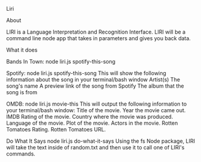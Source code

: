 Liri

About

LIRI is a Language Interpretation and Recognition Interface. LIRI will be a command line node app that takes in parameters and gives you back data.

What it does

Bands In Town:
node liri.js spotify-this-song <Insert Band OR Artist Name>


Spotify:
node liri.js spotify-this-song <Insert Song Title>
This will show the following information about the song in your terminal/bash window
Artist(s)
The song's name
A preview link of the song from Spotify
The album that the song is from


OMDB:
node liri.js movie-this <Insert Movie Title>
This will output the following information to your terminal/bash window:
Title of the movie.
Year the movie came out.
IMDB Rating of the movie.
Country where the movie was produced.
Language of the movie.
Plot of the movie.
Actors in the movie.
Rotten Tomatoes Rating.
Rotten Tomatoes URL.


Do What It Says
node liri.js do-what-it-says
Using the fs Node package, LIRI will take the text inside of random.txt and then use it to call one of LIRI's commands.

